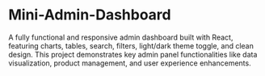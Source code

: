 # Mini-Admin-Dashboard
A fully functional and responsive admin dashboard built with React, featuring charts, tables, search, filters, light/dark theme toggle, and clean design. This project demonstrates key admin panel functionalities like data visualization, product management, and user experience enhancements.
